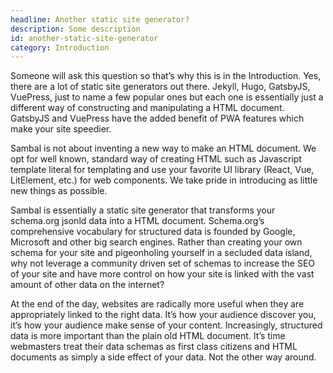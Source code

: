 ```yaml
---
headline: Another static site generator?
description: Some description
id: another-static-site-generator
category: Introduction
---
```

Someone will ask this question so that’s why this is in the Introduction.  Yes, there are a lot of static site generators out there.  Jekyll, Hugo, GatsbyJS, VuePress, just to name a few popular ones but each one is essentially just a different way of constructing and manipulating a HTML document.  GatsbyJS and VuePress have the added benefit of PWA features which make your site speedier.

Sambal is not about inventing a new way to make an HTML document.  We opt for well known, standard way of creating HTML such as Javascript template literal for templating and use your favorite UI library (React, Vue, LitElement, etc.) for web components.  We take pride in introducing as little new things as possible.  

Sambal is essentially a static site generator that transforms your schema.org jsonld data into a HTML document. Schema.org’s comprehensive vocabulary for structured data is founded by Google, Microsoft and other big search engines.  Rather than creating your own schema for your site and pigeonholing yourself in a secluded data island, why not leverage a community driven set of schemas to increase the SEO of your site and have more control on how your site is linked with the vast amount of other data on the internet? 

At the end of the day, websites are radically more useful when they are appropriately linked to the right data.  It’s how your audience discover you, it’s how your audience make sense of your content.  Increasingly, structured data is more important than the plain old HTML document.  It’s time webmasters treat their data schemas as first class citizens and HTML documents as simply a side effect of your data.  Not the other way around.
